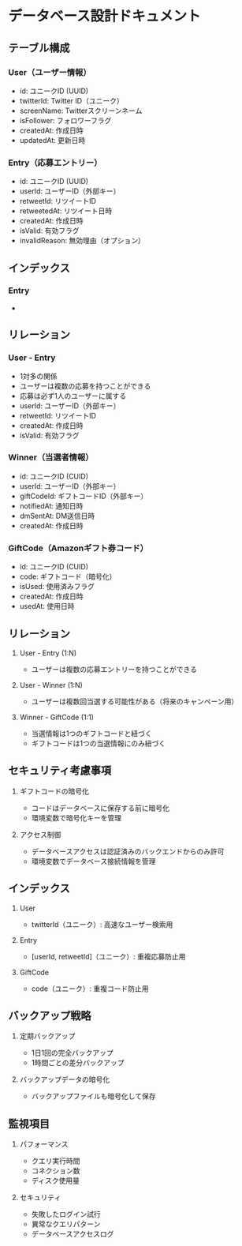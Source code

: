 # データベース設計ドキュメント

## テーブル構成

### User（ユーザー情報）
- id: ユニークID (UUID)
- twitterId: Twitter ID（ユニーク）
- screenName: Twitterスクリーンネーム
- isFollower: フォロワーフラグ
- createdAt: 作成日時
- updatedAt: 更新日時

### Entry（応募エントリー）
- id: ユニークID (UUID)
- userId: ユーザーID（外部キー）
- retweetId: リツイートID
- retweetedAt: リツイート日時
- createdAt: 作成日時
- isValid: 有効フラグ
- invalidReason: 無効理由（オプション）

## インデックス

### Entry
- [userId, isValid]: 応募の検索効率化

## リレーション

### User - Entry
- 1対多の関係
- ユーザーは複数の応募を持つことができる
- 応募は必ず1人のユーザーに属する
- userId: ユーザーID（外部キー）
- retweetId: リツイートID
- createdAt: 作成日時
- isValid: 有効フラグ

### Winner（当選者情報）
- id: ユニークID (CUID)
- userId: ユーザーID（外部キー）
- giftCodeId: ギフトコードID（外部キー）
- notifiedAt: 通知日時
- dmSentAt: DM送信日時
- createdAt: 作成日時

### GiftCode（Amazonギフト券コード）
- id: ユニークID (CUID)
- code: ギフトコード（暗号化）
- isUsed: 使用済みフラグ
- createdAt: 作成日時
- usedAt: 使用日時

## リレーション

1. User - Entry (1:N)
   - ユーザーは複数の応募エントリーを持つことができる

2. User - Winner (1:N)
   - ユーザーは複数回当選する可能性がある（将来のキャンペーン用）

3. Winner - GiftCode (1:1)
   - 当選情報は1つのギフトコードと紐づく
   - ギフトコードは1つの当選情報にのみ紐づく

## セキュリティ考慮事項

1. ギフトコードの暗号化
   - コードはデータベースに保存する前に暗号化
   - 環境変数で暗号化キーを管理

2. アクセス制御
   - データベースアクセスは認証済みのバックエンドからのみ許可
   - 環境変数でデータベース接続情報を管理

## インデックス

1. User
   - twitterId（ユニーク）: 高速なユーザー検索用

2. Entry
   - [userId, retweetId]（ユニーク）: 重複応募防止用

3. GiftCode
   - code（ユニーク）: 重複コード防止用

## バックアップ戦略

1. 定期バックアップ
   - 1日1回の完全バックアップ
   - 1時間ごとの差分バックアップ

2. バックアップデータの暗号化
   - バックアップファイルも暗号化して保存

## 監視項目

1. パフォーマンス
   - クエリ実行時間
   - コネクション数
   - ディスク使用量

2. セキュリティ
   - 失敗したログイン試行
   - 異常なクエリパターン
   - データベースアクセスログ
